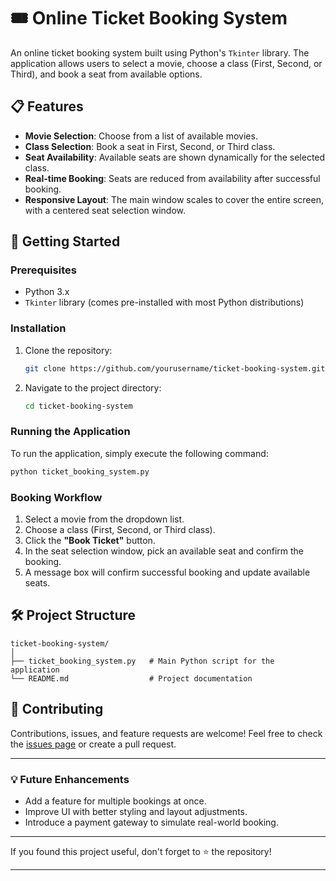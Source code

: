 
# 🎟️ Online Ticket Booking System

An online ticket booking system built using Python's `Tkinter` library. The application allows users to select a movie, choose a class (First, Second, or Third), and book a seat from available options.

## 📋 Features

- **Movie Selection**: Choose from a list of available movies.
- **Class Selection**: Book a seat in First, Second, or Third class.
- **Seat Availability**: Available seats are shown dynamically for the selected class.
- **Real-time Booking**: Seats are reduced from availability after successful booking.
- **Responsive Layout**: The main window scales to cover the entire screen, with a centered seat selection window.

## 🚀 Getting Started

### Prerequisites

- Python 3.x
- `Tkinter` library (comes pre-installed with most Python distributions)

### Installation

1. Clone the repository:
    ```bash
    git clone https://github.com/yourusername/ticket-booking-system.git
    ```
2. Navigate to the project directory:
    ```bash
    cd ticket-booking-system
    ```

### Running the Application

To run the application, simply execute the following command:

```bash
python ticket_booking_system.py
```

### Booking Workflow

1. Select a movie from the dropdown list.
2. Choose a class (First, Second, or Third class).
3. Click the **"Book Ticket"** button.
4. In the seat selection window, pick an available seat and confirm the booking.
5. A message box will confirm successful booking and update available seats.

## 🛠️ Project Structure

```
ticket-booking-system/
│
├── ticket_booking_system.py   # Main Python script for the application
└── README.md                  # Project documentation
```

## 🤝 Contributing

Contributions, issues, and feature requests are welcome! Feel free to check the [issues page](https://github.com/yourusername/ticket-booking-system/issues) or create a pull request.

---

### 💡 Future Enhancements

- Add a feature for multiple bookings at once.
- Improve UI with better styling and layout adjustments.
- Introduce a payment gateway to simulate real-world booking.

---

If you found this project useful, don't forget to ⭐ the repository!

---
